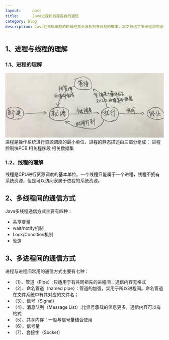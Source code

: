 ```yaml
---
layout:     post
title:      Java进程和线程各自的通信
category: blog
description: Java在代码编程的时候经常会涉及到多线程的概率，本文总结了多线程间的通信和进程间的通信方式
---
```


## 1、进程与线程的理解
### 1.1、进程的理解
![进程状态转移图](/images/进程与线程/进程状态转移图.png)
进程是操作系统进行资源调度的最小单位，进程的静态描述由三部分组成：
	进程控制块PCB
	相关程序段
	相关数据集

### 1.2、线程的理解
线程是CPU进行资源调度的基本单位。一个线程只能属于一个进程，线程不拥有系统资源，但是可以访问隶属于进程的系统资源。

## 2、多线程间的通信方式
Java多线程通信方式主要有四种：
* 共享变量
* wait/notify机制
* Lock/Condition机制
* 管道

## 3、多进程间的通信方式
进程与进程间常用的通信方式主要有七种：
* （1）、管道（Pipe）:只适用于有共同祖先的进程间；通信内容无格式
* （2）、命名管道（named pipe）：管道的加强，实用于所以进程间。命名管道在文件系统中有其对应的文件名；
* （3）、信号（Signal）
* （4）、消息队列（Message List）:比信号承载的信息更多，通信内容可以有格式
* （5）、共享内存：一般与信号量结合使用
* （6）、信号量
* （7）、套接字（Socket）
